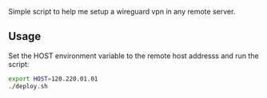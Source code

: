 Simple script to help me setup a wireguard vpn in any remote server.

## Usage
Set the HOST environment variable to the remote host addresss and run the script:

```bash
export HOST=120.220.01.01
./deploy.sh
```
